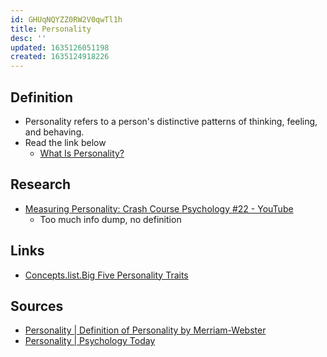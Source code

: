 ```yaml
---
id: GHUqNQYZZ0RW2V0qwTl1h
title: Personality
desc: ''
updated: 1635126051198
created: 1635124918226
---
```


## Definition

* Personality refers to a person's distinctive patterns of thinking, feeling, and behaving.
* Read the link below
  * [What Is Personality?](https://www.verywellmind.com/what-is-personality-2795416)

## Research

* [Measuring Personality: Crash Course Psychology #22 - YouTube](https://www.youtube.com/watch?v=sUrV6oZ3zsk)
  * Too much info dump, no definition

## Links

* [Concepts.list.Big Five Personality Traits](Big%20Five%20Personality%20Traits.md)

## Sources

* [Personality | Definition of Personality by Merriam-Webster](https://www.merriam-webster.com/dictionary/personality)
* [Personality | Psychology Today](https://www.psychologytoday.com/us/basics/personality)

